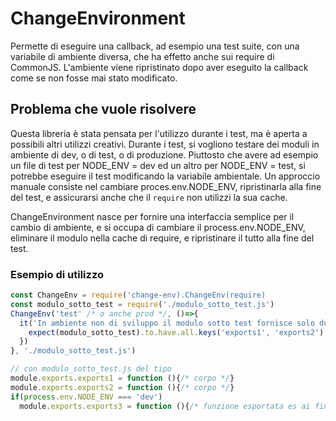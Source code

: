 # ChangeEnvironment
 Permette di eseguire una callback, ad esempio una test suite, con una variabile di ambiente diversa, che ha effetto anche sui require di CommonJS. L'ambiente viene ripristinato dopo aver eseguito la callback come se non fosse mai stato modificato.
 
 ## Problema che vuole risolvere
 Questa libreria è stata pensata per l'utilizzo durante i test, ma è aperta a possibili altri utilizzi creativi.
 Durante i test, si vogliono testare dei moduli in ambiente di dev, o di test, o di produzione. Piuttosto che avere ad esempio un file di test per NODE_ENV = dev ed un altro per NODE_ENV = test, si potrebbe eseguire il test modificando la variabile ambientale. Un approccio manuale consiste nel cambiare proces.env.NODE_ENV, ripristinarla alla fine del test, e assicurarsi anche che il `require` non utilizzi la sua cache.

ChangeEnvironment nasce per fornire una interfaccia semplice per il cambio di ambiente, e si occupa di cambiare il process.env.NODE_ENV, eliminare il modulo nella cache di require, e ripristinare il tutto alla fine del test.
 
### Esempio di utilizzo
```js
const ChangeEnv = require('change-env).ChangeEnv(require)
const modulo_sotto_test = require('./modulo_sotto_test.js')
ChangeEnv('test' /* o anche prod */, ()=>{
  it('In ambiente non di sviluppo il modulo sotto test fornisce solo due exports', ()=>{
    expect(modulo_sotto_test).to.have.all.keys('exports1', 'exports2')
  })
}, './modulo_sotto_test.js')

// con modulo_sotto_test.js del tipo
module.exports.exports1 = function (){/* corpo */}
module.exports.exports2 = function (){/* corpo */}
if(process.env.NODE_ENV === 'dev')
  module.exports.exports3 = function (){/* funzione esportata es ai fini di test in sviluppo */}
```
 
